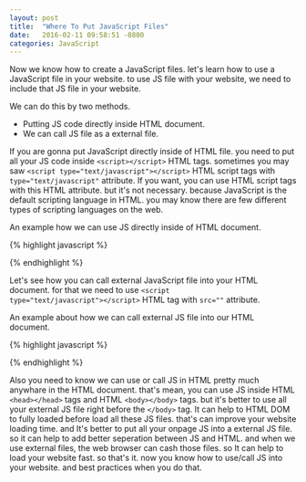 ```yaml
---
layout: post
title:  "Where To Put JavaScript Files"
date:   2016-02-11 09:58:51 -0800
categories: JavaScript
---
```


Now we know how to create a JavaScript files. let's learn how to use a JavaScript file in your website. to use JS file with your website, we need to include that JS file in your website.
<!--more-->

We can do this by two methods.

* Putting JS code directly inside HTML document.
* We can call JS file as a external file.

If you are gonna put JavaScript directly inside of HTML file. you need to put all your JS code inside <code>&lt;script&gt;&lt;/script&gt;</code> HTML tags. sometimes you may saw <code>&lt;script type="text/javascript"&gt;&lt;/script&gt;</code> HTML script tags with <code>type="text/javascript"</code> attribute. If you want, you can use HTML script tags with this HTML attribute. but it's not necessary. because JavaScript is the default scripting language in HTML. you may know there are few different types of scripting languages on the web.

An example how we can use JS directly inside of HTML document.

{% highlight javascript %}
<script type="text/javascript">

document.write('Hello fuckedupguy!');

</script>
{% endhighlight %}

Let's see how you can call external JavaScript file into your HTML document. for that we need to use <code>&lt;script type="text/javascript"&gt;&lt;/script&gt;</code> HTML tag with <code>src=""</code> attribute.

An example about how we can call external JS file into our HTML document.

{% highlight javascript %}
<script type="text/javascript" src="your-external-js-file-path.js"></script>
{% endhighlight %}

Also you need to know we can use or call JS in HTML pretty much anywhare in the HTML document. that's mean, you can use JS inside HTML <code>&lt;head&gt;&lt;/head&gt;</code> tags and HTML <code>&lt;body&gt;&lt;/body&gt;</code> tags. but it's better to use all your external JS file right before the <code>&lt;/body&gt;</code> tag. It can help to HTML DOM to fully loaded before load all these JS files. that's can improve your website loading time. and It's better to put all your onpage JS into a external JS file. so it can help to add better seperation between JS and HTML. and when we use external files, the web browser can cash those files. so It can help to load your website fast. so that's it. now you know how to use/call JS into your website. and best practices when you do that.